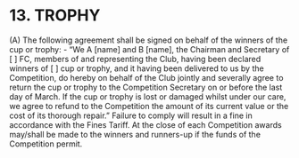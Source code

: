 # 13. TROPHY

(A) The following agreement shall be signed on behalf of the winners of the cup or trophy: -
“We A [name] and B [name], the Chairman and Secretary of [ ] FC, members of and representing the Club, having been declared winners of [ ] cup or trophy, and it having been delivered to us by the Competition, do hereby on behalf of the Club jointly and severally agree to return the cup or trophy to the Competition Secretary on or before the last day of March. If the cup or trophy is lost or damaged whilst under our care, we agree to refund to the Competition the amount of its current value or the cost of its thorough repair.”
Failure to comply will result in a fine in accordance with the Fines Tariff.
At the close of each Competition awards may/shall be made to the winners and runners-up if the funds of the Competition permit.

